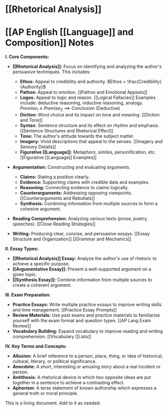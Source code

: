 # [[Rhetorical Analysis]]
# [[AP English [[Language]] and Composition]] Notes

**I. Core Components:**

* **[[Rhetorical Analysis]]:**  Focus on identifying and analyzing the author's persuasive techniques.  This includes:
    * **Ethos:** Appeal to credibility and authority.  $Ethos = \frac{Credibility}{Authority}$
    * **Pathos:** Appeal to emotion.  [[Pathos and Emotional Appeals]]
    * **Logos:** Appeal to logic and reason.  [[Logical Fallacies]]  Examples include: deductive reasoning, inductive reasoning, analogy.  $Premise_1 \land Premise_2 \implies Conclusion$ (Deductive)
    * **Diction:** Word choice and its impact on tone and meaning.  [[Diction and Tone]]
    * **Syntax:** Sentence structure and its effect on rhythm and emphasis.  [[Sentence Structures and Rhetorical Effect]]
    * **Tone:** The author's attitude towards the subject matter.
    * **Imagery:** Vivid descriptions that appeal to the senses. [[Imagery and Sensory Details]]
    * **Figurative [[Language]]:** Metaphors, similes, personification, etc. [[Figurative [[Language]] Examples]]

* **Argumentation:** Constructing and evaluating arguments.
    * **Claims:** Stating a position clearly.
    * **Evidence:** Supporting claims with credible data and examples.
    * **Reasoning:** Connecting evidence to claims logically.
    * **Counterarguments:** Addressing opposing viewpoints.  [[Counterarguments and Rebuttals]]
    * **Synthesis:** Combining information from multiple sources to form a cohesive argument.


* **Reading Comprehension:**  Analyzing various texts (prose, poetry, speeches).  [[Close Reading Strategies]]

* **Writing:**  Producing clear, concise, and persuasive essays. [[Essay Structure and Organization]]  [[Grammar and Mechanics]]


**II. Essay Types:**

* **[[Rhetorical Analysis]] Essay:** Analyze the author's use of rhetoric to achieve a specific purpose.
* **[[Argumentative Essay]]:** Present a well-supported argument on a given topic.
* **[[Synthesis Essay]]:** Combine information from multiple sources to create a coherent argument.


**III. Exam Preparation:**

* **Practice Essays:** Write multiple practice essays to improve writing skills and time management. [[Practice Essay Prompts]]
* **Review Materials:** Use past exams and practice materials to familiarize yourself with the exam format and question types. [[AP Lang Exam Review]]
* **Vocabulary Building:** Expand vocabulary to improve reading and writing comprehension. [[Vocabulary [[Lists]]


**IV.  Key Terms and Concepts:**

* **Allusion:** A brief reference to a person, place, thing, or idea of historical, cultural, literary, or political significance.
* **Anecdote:** A short, interesting or amusing story about a real incident or person.
* **Antithesis:** A rhetorical device in which two opposite ideas are put together in a sentence to achieve a contrasting effect.
* **Aphorism:** A terse statement of known authorship which expresses a general truth or moral principle.


This is a living document. Add to it as needed.
